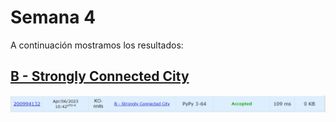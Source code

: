 # Semana 4

A continuación mostramos los resultados:

## [B - Strongly Connected City](https://github.com/Konnits/INF349-Programacion-competitiva/blob/master/W04/b_strongly_connected_city.py)
![B - Strongly Connected City](https://github.com/Konnits/INF349-Programacion-competitiva/blob/master/W04/Images/b_strongly_connected_city.png)
